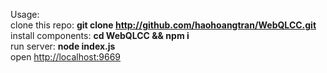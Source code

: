 Usage: </br>
clone this repo: <b>git clone http://github.com/haohoangtran/WebQLCC.git</b> </br>
  install components: <b>cd WebQLCC && npm i</b> </br>
  run server: <b>node index.js</b> </br>
  open <a href="http://localhost:6969" target="_blank">http://localhost:9669</a>
  

